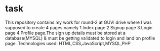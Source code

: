 # task
This repository contains my work for round-2 at GUVI drive where I was supposed to create 4 pages namely 1.Index page 2.Signup page 3.Login page 4.Profile page.The sign up details must be stored at a database(MYSQL) & must be getting validated to login and land on profile page.
Technologies used: HTML,CSS,JavaScript,MYSQL,PHP
